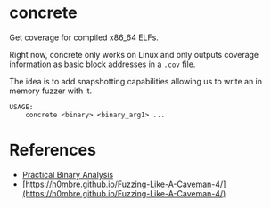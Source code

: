 # concrete

Get coverage for compiled x86_64 ELFs. 

Right now, concrete only works on Linux and only outputs coverage information as basic block
addresses in a `.cov` file.

The idea is to add snapshotting capabilities allowing us to write an in memory fuzzer with it.

```
USAGE: 
    concrete <binary> <binary_arg1> ...
```

# References

- [Practical Binary Analysis](https://practicalbinaryanalysis.com/)
- [https://h0mbre.github.io/Fuzzing-Like-A-Caveman-4/](https://h0mbre.github.io/Fuzzing-Like-A-Caveman-4/)
